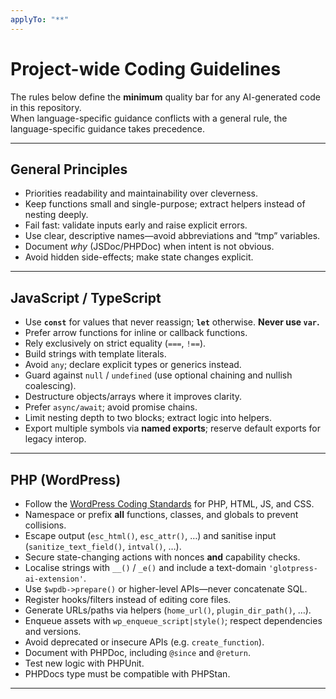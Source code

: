 ```yaml
---
applyTo: "**"
---
```


# Project-wide Coding Guidelines

The rules below define the **minimum** quality bar for any AI-generated code in this repository.  
When language-specific guidance conflicts with a general rule, the language-specific guidance takes precedence.

---

## General Principles

-   Priorities readability and maintainability over cleverness.
-   Keep functions small and single-purpose; extract helpers instead of nesting deeply.
-   Fail fast: validate inputs early and raise explicit errors.
-   Use clear, descriptive names—avoid abbreviations and “tmp” variables.
-   Document _why_ (JSDoc/PHPDoc) when intent is not obvious.
-   Avoid hidden side-effects; make state changes explicit.

---

## JavaScript / TypeScript

-   Use **`const`** for values that never reassign; **`let`** otherwise. **Never use `var`.**
-   Prefer arrow functions for inline or callback functions.
-   Rely exclusively on strict equality (`===`, `!==`).
-   Build strings with template literals.
-   Avoid `any`; declare explicit types or generics instead.
-   Guard against `null` / `undefined` (use optional chaining and nullish coalescing).
-   Destructure objects/arrays where it improves clarity.
-   Prefer `async/await`; avoid promise chains.
-   Limit nesting depth to two blocks; extract logic into helpers.
-   Export multiple symbols via **named exports**; reserve default exports for legacy interop.

---

## PHP (WordPress)

-   Follow the [WordPress Coding Standards](https://developer.wordpress.org/coding-standards/wordpress-coding-standards/) for PHP, HTML, JS, and CSS.
-   Namespace or prefix **all** functions, classes, and globals to prevent collisions.
-   Escape output (`esc_html()`, `esc_attr()`, …) and sanitise input (`sanitize_text_field()`, `intval()`, …).
-   Secure state-changing actions with nonces **and** capability checks.
-   Localise strings with `__()` / `_e()` and include a text-domain `'glotpress-ai-extension'`.
-   Use `$wpdb->prepare()` or higher-level APIs—never concatenate SQL.
-   Register hooks/filters instead of editing core files.
-   Generate URLs/paths via helpers (`home_url()`, `plugin_dir_path()`, …).
-   Enqueue assets with `wp_enqueue_script|style()`; respect dependencies and versions.
-   Avoid deprecated or insecure APIs (e.g. `create_function`).
-   Document with PHPDoc, including `@since` and `@return`.
-   Test new logic with PHPUnit.
-   PHPDocs type must be compatible with PHPStan.

---
